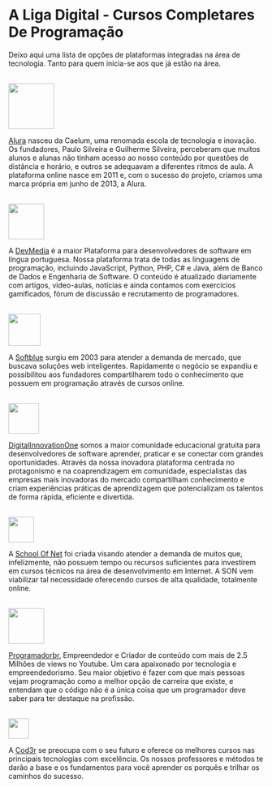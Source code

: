 # A Liga Digital - Cursos Completares De Programação
Deixo aqui uma lista de opções de plataformas integradas na área de tecnologia. Tanto para quem inicia-se aos que já estão na área.

<br>
<img height="90" src=https://media-exp1.licdn.com/dms/image/C4D0BAQEXnaJfV7PiCQ/company-logo_200_200/0?e=1608768000&v=beta&t=Zqgi0S0DVuDJ84oUmloTYha6z0kwPwuIL2BrNdyyCp8 /><p>

[Alura](https://www.alura.com.br/)
nasceu da Caelum, uma renomada escola de tecnologia e inovação. Os fundadores, Paulo Silveira e Guilherme Silveira, perceberam que muitos alunos e alunas não tinham acesso ao nosso conteúdo por questões de distância e horário, e outros se adequavam a diferentes ritmos de aula. A plataforma online nasce em 2011 e, com o sucesso do projeto, criamos uma marca própria em junho de 2013, a Alura.


<br>
<img height="70" src=https://arquivo.devmedia.com.br/video/frame-video-devmedia2.jpg /><p>

A [DevMedia](https://www.schoolofnet.com/)
é a maior Plataforma para desenvolvedores de software em língua portuguesa. 
Nossa plataforma trata de todas as linguagens de programação, incluindo JavaScript, Python, PHP, C# e Java, além de Banco de Dados e Engenharia de Software.
O conteúdo é atualizado diariamente com artigos, video-aulas, notícias e ainda contamos com exercícios gamificados, fórum de discussão e recrutamento de programadores.

<br>
<img height="63" src=https://static.softblue.com.br/images/sbv3/sbv3_logotipoSoftblue.png /><p>

A [Softblue](https://www.softblue.com.br/)
surgiu em 2003 para atender a demanda de mercado, que buscava soluções web inteligentes. Rapidamente o negócio se expandiu e possibilitou aos fundadores compartilharem todo o conhecimento que possuem em programação através de cursos online.

<br>
<img height="60" src=https://hermes.digitalinnovation.one/site/images/logo-sm-white.png /><p>

[DigitalInnovationOne](https://digitalinnovation.one/)
somos a maior comunidade educacional gratuita para desenvolvedores de software aprender, praticar e se conectar com grandes oportunidades. Através da nossa inovadora plataforma centrada no protagonismo e na coaprendizagem em comunidade, especialistas das empresas mais inovadoras do mercado compartilham conhecimento e criam experiências práticas de aprendizagem que potencializam os talentos de forma rápida, eficiente e divertida.

<br>
<img height="50" src=https://sonassets.s3.amazonaws.com/img/logo-top.png /><p>

A [School Of Net](https://www.schoolofnet.com/)
foi criada visando atender a demanda de muitos que, infelizmente, não possuem tempo ou recursos suficientes para investirem em cursos técnicos na área de desenvolvimento em Internet. A SON vem viabilizar tal necessidade oferecendo cursos de alta qualidade, totalmente online.

<br>
<img height="70" src=https://programadorbr.com/Images/Blue.svg /><p>

[Programadorbr](https://programadorbr.com/#igor), Empreendedor e Criador de conteúdo com mais de 2.5 Milhões de views no Youtube. Um cara apaixonado por tecnologia e empreendedorismo. Seu maior objetivo é fazer com que mais pessoas vejam programação como a melhor opção de carreira que existe, e entendam que o código não é a única coisa que um programador deve saber para ter destaque na profissão. 

<br>
<img height="40" src=https://s3.amazonaws.com/thinkific-import/220759/OSkIXgBSMGsQ7XYX6bsI_LOGOTIPO-CODER-FUNDOTRANSPARENTE-PRETA.png /><p>

A [Cod3r](https://www.cod3r.com.br/) se preocupa com o seu futuro e oferece os melhores cursos nas principais tecnologias com excelência. Os nossos professores e métodos te darão a base e os fundamentos para você aprender os porquês e trilhar os caminhos do sucesso.
